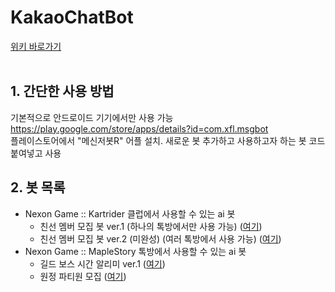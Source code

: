 # KakaoChatBot

[위키 바로가기](https://github.com/Potato-Y/KakaoChattingBot/wiki)
<br><br>
## 1. 간단한 사용 방법
기본적으로 안드로이드 기기에서만 사용 가능 <br>
https://play.google.com/store/apps/details?id=com.xfl.msgbot <br>
플레이스토어에서 "메신저봇R" 어플 설치.
새로운 봇 추가하고 사용하고자 하는 봇 코드 붙여넣고 사용
## 2. 봇 목록
+ Nexon Game :: Kartrider 클럽에서 사용할 수 있는 ai 봇 
  + 친선 멤버 모집 봇 ver.1 (하나의 톡방에서만 사용 가능) (<a href="https://github.com/Potato-Y/KakaoChatBot/blob/master/KartRider/friendly%20match.js">여기</a>)
  + 친선 멤버 모집 봇 ver.2 (미완성) (여러 톡방에서 사용 가능) (<a href="https://github.com/Potato-Y/KakaoChatBot/blob/master/KartRider/friendly%20match2.js">여기</a>)
+ Nexon Game :: MapleStory 톡방에서 사용할 수 있는 ai 봇
  + 길드 보스 시간 알리미 ver.1 (<a href="https://github.com/Potato-Y/KakaoChatBot/blob/master/MapleStory/Guild%20Boss%20Notifier.js">여기</a>)
  + 원정 파티원 모집 (<a href="https://github.com/Potato-Y/KakaoChatBot/blob/master/MapleStory/party%20recruitment.js">여기</a>)
